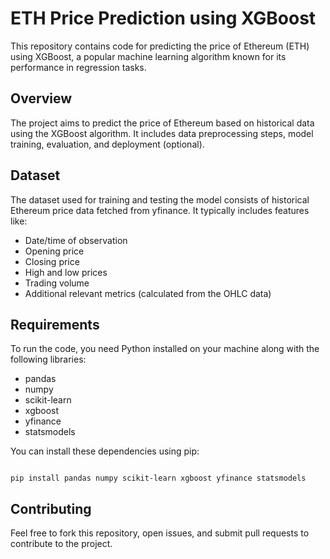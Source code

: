 # ETH Price Prediction using XGBoost

This repository contains code for predicting the price of Ethereum (ETH) using XGBoost, a popular machine learning algorithm known for its performance in regression tasks.

## Overview

The project aims to predict the price of Ethereum based on historical data using the XGBoost algorithm. It includes data preprocessing steps, model training, evaluation, and deployment (optional).

## Dataset

The dataset used for training and testing the model consists of historical Ethereum price data fetched from yfinance. It typically includes features like:
- Date/time of observation
- Opening price
- Closing price
- High and low prices
- Trading volume
- Additional relevant metrics (calculated from the OHLC data)

## Requirements

To run the code, you need Python installed on your machine along with the following libraries:
- pandas
- numpy
- scikit-learn
- xgboost
- yfinance
- statsmodels

You can install these dependencies using pip:
```

pip install pandas numpy scikit-learn xgboost yfinance statsmodels

```

## Contributing
Feel free to fork this repository, open issues, and submit pull requests to contribute to the project.
